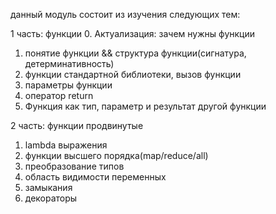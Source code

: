 данный модуль состоит из изучения следующих тем:

1 часть: функции
   0. Актуализация: зачем нужны функции
   1. понятие функции && структура функции(сигнатура, детерминативность)
   2. функции стандартной библиотеки, вызов функции
   3. параметры функции
   4. оператор return
   5. Функция как тип, параметр и результат другой функции


2 часть: функции продвинутые
   1. lambda выражения
   2. функции высшего порядка(map/reduce/all)
   3. преобразование типов
   4. область видимости переменных
   5. замыкания
   6. декораторы


